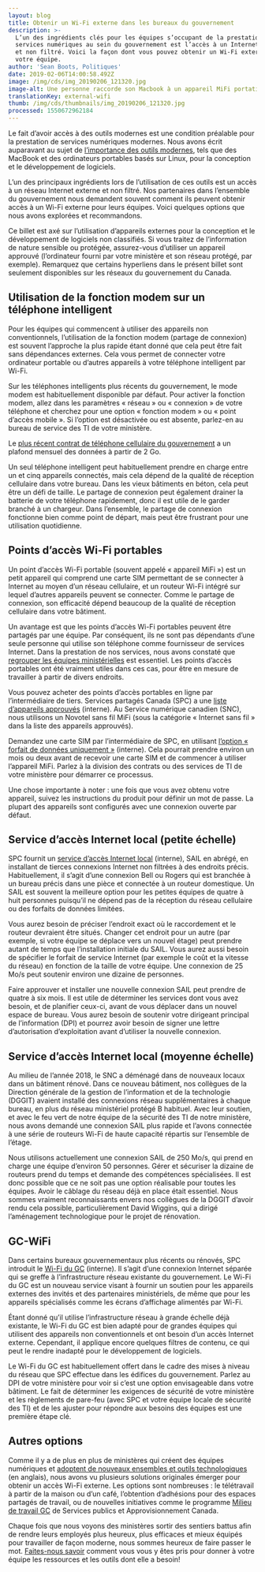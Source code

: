 ```yaml
---
layout: blog
title: Obtenir un Wi-Fi externe dans les bureaux du gouvernement
description: >-
  L’un des ingrédients clés pour les équipes s’occupant de la prestation des
  services numériques au sein du gouvernement est l’accès à un Internet externe
  et non filtré. Voici la façon dont vous pouvez obtenir un Wi-Fi externe pour
  votre équipe.
author: 'Sean Boots, Politiques'
date: 2019-02-06T14:00:58.492Z
image: /img/cds/img_20190206_121320.jpg
image-alt: Une personne raccorde son Macbook à un appareil MiFi portatif.
translationKey: external-wifi
thumb: /img/cds/thumbnails/img_20190206_121320.jpg
processed: 1550672962184
---
```

Le fait d’avoir accès à des outils modernes est une condition préalable pour la prestation de services numériques modernes. Nous avons écrit auparavant au sujet de [l’importance des outils modernes](https://numerique.canada.ca/2018/06/27/outils-pour-faire-du-bon-travail/), tels que des MacBook et des ordinateurs portables basés sur Linux, pour la conception et le développement de logiciels.

L’un des principaux ingrédients lors de l’utilisation de ces outils est un accès à un réseau Internet externe et non filtré. Nos partenaires dans l’ensemble du gouvernement nous demandent souvent comment ils peuvent obtenir accès à un Wi-Fi externe pour leurs équipes. Voici quelques options que nous avons explorées et recommandons.

Ce billet est axé sur l’utilisation d’appareils externes pour la conception et le développement de logiciels non classifiés. Si vous traitez de l’information de nature sensible ou protégée, assurez-vous d’utiliser un appareil approuvé (l’ordinateur fourni par votre ministère et son réseau protégé, par exemple). Remarquez que certains hyperliens dans le présent billet sont seulement disponibles sur les réseaux du gouvernement du Canada.

## Utilisation de la fonction modem sur un téléphone intelligent

Pour les équipes qui commencent à utiliser des appareils non conventionnels, l’utilisation de la fonction modem (partage de connexion) est souvent l’approche la plus rapide étant donné que cela peut être fait sans dépendances externes. Cela vous permet de connecter votre ordinateur portable ou d’autres appareils à votre téléphone intelligent par Wi-Fi.

Sur les téléphones intelligents plus récents du gouvernement, le mode modem est habituellement disponible par défaut. Pour activer la fonction modem, allez dans les paramètres « réseau » ou « connexion » de votre téléphone et cherchez pour une option « fonction modem » ou « point d’accès mobile ». Si l’option est désactivée ou est absente, parlez-en au bureau de service des TI de votre ministère.

Le [plus récent contrat de téléphone cellulaire du gouvernement](https://www.canada.ca/fr/services-partages/nouvelles/2017/10/le_gouvernement_ducanadaattribuedenouveauxcontratspourlesservice.html) a un plafond mensuel des données à partir de 2 Go.

Un seul téléphone intelligent peut habituellement prendre en charge entre un et cinq appareils connectés, mais cela dépend de la qualité de réception cellulaire dans votre bureau. Dans les vieux bâtiments en béton, cela peut être un défi de taille. Le partage de connexion peut également drainer la batterie de votre téléphone rapidement, donc il est utile de le garder branché à un chargeur. Dans l’ensemble, le partage de connexion fonctionne bien comme point de départ, mais peut être frustrant pour une utilisation quotidienne.

## Points d’accès Wi-Fi portables

Un point d’accès Wi-Fi portable (souvent appelé « appareil MiFi ») est un petit appareil qui comprend une carte SIM permettant de se connecter à Internet au moyen d’un réseau cellulaire, et un routeur Wi-Fi intégré sur lequel d’autres appareils peuvent se connecter. Comme le partage de connexion, son efficacité dépend beaucoup de la qualité de réception cellulaire dans votre bâtiment.

Un avantage est que les points d’accès Wi-Fi portables peuvent être partagés par une équipe. Par conséquent, ils ne sont pas dépendants d’une seule personne qui utilise son téléphone comme fournisseur de services Internet. Dans la prestation de nos services, nous avons constaté que [regrouper les équipes ministérielles](https://numerique.canada.ca/2018/02/15/b-travailler-dans-les-locaux-de-rncan/) est essentiel. Les points d’accès portables ont été vraiment utiles dans ces cas, pour être en mesure de travailler à partir de divers endroits.

Vous pouvez acheter des points d’accès portables en ligne par l’intermédiaire de tiers. Services partagés Canada (SPC) a une [liste d’appareils approuvés](http://www.gcpedia.gc.ca/wiki/Voice_Services_Ordering?setlang=fr&uselang=fr) (interne). Au Service numérique canadien (SNC), nous utilisons un Novotel sans fil MiFi (sous la catégorie « Internet sans fil » dans la liste des appareils approuvés).

Demandez une carte SIM par l’intermédiaire de SPC, en utilisant [l’option « forfait de données uniquement »](http://service.ssc-spc.gc.ca/fr/services/communication/appareils-mobiles-lignefixe/mobiles-utils) (interne). Cela pourrait prendre environ un mois ou deux avant de recevoir une carte SIM et de commencer à utiliser l’appareil MiFi. Parlez à la division des contrats ou des services de TI de votre ministère pour démarrer ce processus.

Une chose importante à noter : une fois que vous avez obtenu votre appareil, suivez les instructions du produit pour définir un mot de passe. La plupart des appareils sont configurés avec une connexion ouverte par défaut.

## Service d’accès Internet local (petite échelle)

SPC fournit un [service d’accès Internet local](http://service.ssc-spc.gc.ca/fr/services/infrastructure/infra-reseau/internet-admin) (interne), SAIL en abrégé, en installant de tierces connexions Internet non filtrées à des endroits précis. Habituellement, il s’agit d’une connexion Bell ou Rogers qui est branchée à un bureau précis dans une pièce et connectée à un routeur domestique. Un SAIL est souvent la meilleure option pour les petites équipes de quatre à huit personnes puisqu’il ne dépend pas de la réception du réseau cellulaire ou des forfaits de données limitées.

Vous aurez besoin de préciser l’endroit exact où le raccordement et le routeur devraient être situés. Changer cet endroit pour un autre (par exemple, si votre équipe se déplace vers un nouvel étage) peut prendre autant de temps que l’installation initiale du SAIL. Vous aurez aussi besoin de spécifier le forfait de service Internet (par exemple le coût et la vitesse du réseau) en fonction de la taille de votre équipe. Une connexion de 25 Mo/s peut soutenir environ une dizaine de personnes.

Faire approuver et installer une nouvelle connexion SAIL peut prendre de quatre à six mois. Il est utile de déterminer les services dont vous avez besoin, et de planifier ceux-ci, avant de vous déplacer dans un nouvel espace de bureau. Vous aurez besoin de soutenir votre dirigeant principal de l’information (DPI) et pourrez avoir besoin de signer une lettre d’autorisation d’exploitation avant d’utiliser la nouvelle connexion.

## Service d’accès Internet local (moyenne échelle)

Au milieu de l’année 2018, le SNC a déménagé dans de nouveaux locaux dans un bâtiment rénové. Dans ce nouveau bâtiment, nos collègues de la Direction générale de la gestion de l’information et de la technologie (DGGIT) avaient installé des connexions réseau supplémentaires à chaque bureau, en plus du réseau ministériel protégé B habituel. Avec leur soutien, et avec le feu vert de notre équipe de la sécurité des TI de notre ministère, nous avons demandé une connexion SAIL plus rapide et l’avons connectée à une série de routeurs Wi-Fi de haute capacité répartis sur l’ensemble de l’étage.

Nous utilisons actuellement une connexion SAIL de 250 Mo/s, qui prend en charge une équipe d’environ 50 personnes. Gérer et sécuriser la dizaine de routeurs prend du temps et demande des compétences spécialisées. Il est donc possible que ce ne soit pas une option réalisable pour toutes les équipes. Avoir le câblage du réseau déjà en place était essentiel. Nous sommes vraiment reconnaissants envers nos collègues de la DGGIT d’avoir rendu cela possible, particulièrement David Wiggins, qui a dirigé l’aménagement technologique pour le projet de rénovation.

## GC-WiFi

Dans certains bureaux gouvernementaux plus récents ou rénovés, SPC introduit le [Wi-Fi du GC](http://service.ssc-spc.gc.ca/fr/services/infrastructure/infra-reseau/reseau-interieur/wi-fi) (interne). Il s’agit d’une connexion Internet séparée qui se greffe à l’infrastructure réseau existante du gouvernement. Le Wi-Fi du GC est un nouveau service visant à fournir un soutien pour les appareils externes des invités et des partenaires ministériels, de même que pour les appareils spécialisés comme les écrans d’affichage alimentés par Wi-Fi.

Étant donné qu’il utilise l’infrastructure réseau à grande échelle déjà existante, le Wi-Fi du GC est bien adapté pour de grandes équipes qui utilisent des appareils non conventionnels et ont besoin d’un accès Internet externe. Cependant, il applique encore quelques filtres de contenu, ce qui peut le rendre inadapté pour le développement de logiciels.

Le Wi-Fi du GC est habituellement offert dans le cadre des mises à niveau du réseau que SPC effectue dans les édifices du gouvernement. Parlez au DPI de votre ministère pour voir si c’est une option envisageable dans votre bâtiment. Le fait de déterminer les exigences de sécurité de votre ministère et les règlements de pare-feu (avec SPC et votre équipe locale de sécurité des TI) et de les ajuster pour répondre aux besoins des équipes est une première étape clé.

## Autres options

Comme il y a de plus en plus de ministères qui créent des équipes numériques et [adoptent de nouveaux ensembles et outils technologiques](https://medium.com/code-for-canada/inboxing-clever-db6a334dda7d) (en anglais), nous avons vu plusieurs solutions originales émerger pour obtenir un accès Wi-Fi externe. Les options sont nombreuses : le télétravail à partir de la maison ou d’un café, l’obtention d’adhésions pour des espaces partagés de travail, ou de nouvelles initiatives comme le programme [Milieu de travail GC](https://www.tpsgc-pwgsc.gc.ca/biens-property/mt-wp/mt-wp-fra.html) de Services publics et Approvisionnement Canada.

Chaque fois que nous voyons des ministères sortir des sentiers battus afin de rendre leurs employés plus heureux, plus efficaces et mieux équipés pour travailler de façon moderne, nous sommes heureux de faire passer le mot. [Faites-nous savoir](mailto:cds-snc@tbs-sct.gc.ca) comment vous vous y êtes pris pour donner à votre équipe les ressources et les outils dont elle a besoin!

